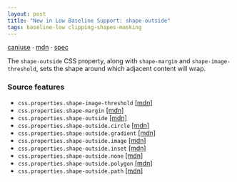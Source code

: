 ```yaml
---
layout: post
title: "New in Low Baseline Support: shape-outside"
tags: baseline-low clipping-shapes-masking
---
```


[caniuse](https://caniuse.com/?search=shape-outside) · [mdn](https://developer.mozilla.org/en-US/search?q=shape-outside) · [spec](https://drafts.csswg.org/css-shapes-1/#declaring-shapes)

The `shape-outside` CSS property, along with `shape-margin` and `shape-image-threshold`, sets the shape around which adjacent content will wrap.

### Source features

- ``css.properties.shape-image-threshold`` [[mdn]](https://developer.mozilla.org/en-US/search?q=css.properties.shape-image-threshold)
- ``css.properties.shape-margin`` [[mdn]](https://developer.mozilla.org/en-US/search?q=css.properties.shape-margin)
- ``css.properties.shape-outside`` [[mdn]](https://developer.mozilla.org/en-US/search?q=css.properties.shape-outside)
- ``css.properties.shape-outside.circle`` [[mdn]](https://developer.mozilla.org/en-US/search?q=css.properties.shape-outside.circle)
- ``css.properties.shape-outside.gradient`` [[mdn]](https://developer.mozilla.org/en-US/search?q=css.properties.shape-outside.gradient)
- ``css.properties.shape-outside.image`` [[mdn]](https://developer.mozilla.org/en-US/search?q=css.properties.shape-outside.image)
- ``css.properties.shape-outside.inset`` [[mdn]](https://developer.mozilla.org/en-US/search?q=css.properties.shape-outside.inset)
- ``css.properties.shape-outside.none`` [[mdn]](https://developer.mozilla.org/en-US/search?q=css.properties.shape-outside.none)
- ``css.properties.shape-outside.polygon`` [[mdn]](https://developer.mozilla.org/en-US/search?q=css.properties.shape-outside.polygon)
- ``css.properties.shape-outside.path`` [[mdn]](https://developer.mozilla.org/en-US/search?q=css.properties.shape-outside.path)
